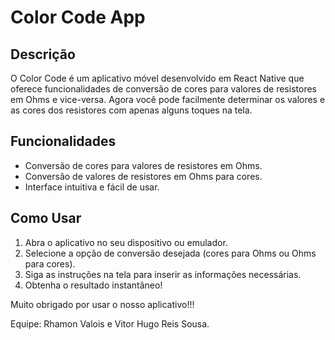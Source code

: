 # Color Code App

## Descrição

O Color Code é um aplicativo móvel desenvolvido em React Native que oferece funcionalidades de conversão de cores para valores de resistores em Ohms e vice-versa. Agora você pode facilmente determinar os valores e as cores dos resistores com apenas alguns toques na tela.

## Funcionalidades

- Conversão de cores para valores de resistores em Ohms.
- Conversão de valores de resistores em Ohms para cores.
- Interface intuitiva e fácil de usar.

## Como Usar

1. Abra o aplicativo no seu dispositivo ou emulador.
2. Selecione a opção de conversão desejada (cores para Ohms ou Ohms para cores).
3. Siga as instruções na tela para inserir as informações necessárias.
4. Obtenha o resultado instantâneo!


Muito obrigado por usar o nosso aplicativo!!!




Equipe: 
Rhamon Valois e Vitor Hugo Reis Sousa.
